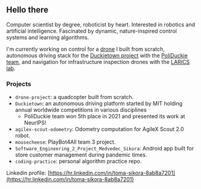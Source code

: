## Hello there

Computer scientist by degree, roboticist by heart. Interested in robotics and artificial intelligence. Fascinated by dynamic, nature-inspired control systems and learning algorithms.

I'm currently working on control for a [drone](https://github.com/sikora-toma/drone-project) I built from scratch, autonomous driving stack for the [Duckietown project](https://github.com/duckietown/gym-duckietown) with the [PoliDuckie team](https://github.com/poliduckie), and navigation for infrastructure inspection drones with the [LARICS lab](https://github.com/larics).

### Projects
- `drone-project`: a quadcopter built from scratch.
- `Duckietown`: an autonomous driving platform started by MIT holding annual worldwide competitions in various disciplines
  - PoliDuckie team won 5th place in 2021 and presented its work at NeurIPS!
- `agilex-scout-odometry`: Odometry computation for AgileX Scout 2.0 robot. 
- `mousecheese`: PlayBot4All team 3 project.
- `Software_Engineering_2_Project_Medvedec_Sikora`: Android app built for store customer management during pandemic times. 
- `coding-practice`: personal algorithm practice repo.

Linkedin profile: [https://hr.linkedin.com/in/toma-sikora-8ab8a7201](https://hr.linkedin.com/in/toma-sikora-8ab8a7201)
<!--
**sikora-toma/sikora-toma** is a ✨ _special_ ✨ repository because its `README.md` (this file) appears on your GitHub profile.

Here are some ideas to get you started:

- 🔭 I’m currently working on ...
- 🌱 I’m currently learning ...
- 👯 I’m looking to collaborate on ...
- 🤔 I’m looking for help with ...
- 💬 Ask me about ...
- 📫 How to reach me: ...
- 😄 Pronouns: ...
- ⚡ Fun fact: ...
-->
